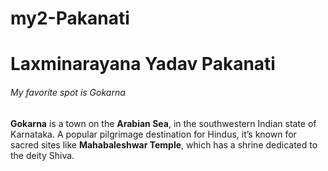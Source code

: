 # my2-Pakanati
# Laxminarayana Yadav Pakanati
###### My favorite spot is Gokarna

**Gokarna** is a town on the **Arabian Sea**, in the southwestern Indian state of Karnataka. A popular pilgrimage destination for Hindus, it’s known for sacred sites like **Mahabaleshwar Temple**, which has a shrine dedicated to the deity Shiva.